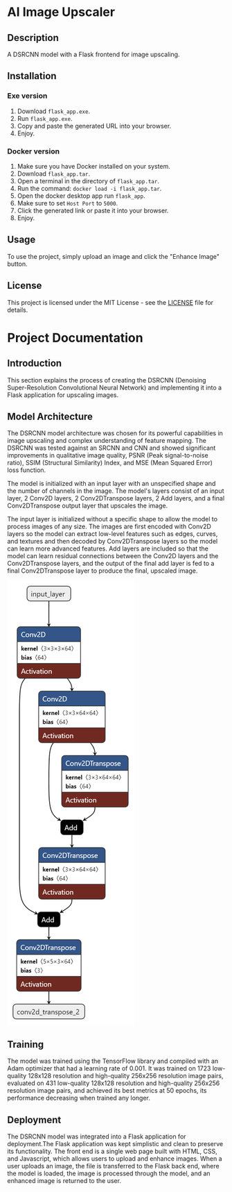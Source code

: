 # AI Image Upscaler

## Description
A DSRCNN model with a Flask frontend for image upscaling.

## Installation

### Exe version

1. Download `flask_app.exe`.
2. Run `flask_app.exe`.
3. Copy and paste the generated URL into your browser.
4. Enjoy.

### Docker version

1. Make sure you have Docker installed on your system.
2. Download `flask_app.tar`.
3. Open a terminal in the directory of `flask_app.tar`.
4. Run the command: `docker load -i flask_app.tar`.
5. Open the docker desktop app run `flask_app`.
6. Make sure to set `Host Port` to `5000`.
7. Click the generated link or paste it into your browser.
8. Enjoy.

## Usage
To use the project, simply upload an image and click the "Enhance Image" button.

## License
This project is licensed under the MIT License - see the [LICENSE](LICENSE) file for details.

# Project Documentation

## Introduction
This section explains the process of creating the DSRCNN (Denoising Super-Resolution Convolutional Neural Network) and implementing it into a Flask application for upscaling images.

## Model Architecture
The DSRCNN model architecture was chosen for its powerful capabilities in image upscaling and complex understanding of feature mapping. The DSRCNN was tested against an SRCNN and CNN and showed significant improvements in qualitative image quality, PSNR (Peak signal-to-noise ratio), SSIM (Structural Similarity) Index, and MSE (Mean Squared Error) loss function.

The model is initialized with an input layer with an unspecified shape and the number of channels in the image. The model's layers consist of an input layer, 2 Conv2D layers, 2 Conv2DTranspose layers, 2 Add layers, and a final Conv2DTranspose output layer that upscales the image. 

The input layer is initialized without a specific shape to allow the model to process images of any size. The images are first encoded with Conv2D layers so the model can extract low-level features such as edges, curves, and textures and then decoded by Conv2DTranspose layers so the model can learn more advanced features. Add layers are included so that the model can learn residual connections between the Conv2D layers and the Conv2DTranspose layers, and the output of the final add layer is fed to a final Conv2DTranspose layer to produce the final, upscaled image.

![image](DSRCNN.png)

## Training
The model was trained using the TensorFlow library and compiled with an Adam optimizer that had a learning rate of 0.001. It was trained on 1723 low-quality 128x128 resolution and high-quality 256x256 resolution image pairs, evaluated on 431 low-quality 128x128 resolution and high-quality 256x256 resolution image pairs, and achieved its best metrics at 50 epochs, its performance decreasing when trained any longer.

## Deployment
The DSRCNN model was integrated into a Flask application for deployment.The Flask application was kept simplistic and clean to preserve its functionality. The front end is a single web page built with HTML, CSS, and Javascript, which allows users to upload and enhance images. When a user uploads an image, the file is transferred to the Flask back end, where the model is loaded, the image is processed through the model, and an enhanced image is returned to the user.
